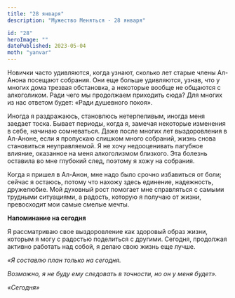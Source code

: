```yaml
---
title: "28 января"
description: "Мужество Меняться - 28 января"

id: "28"
heroImage: ""
datePublished: 2023-05-04
moth: "yanvar"
---
```


Новички часто удивляются, когда узнают, сколько лет старые члены Ал-Анона
посещают собрания. Они еще больше удивляются, узнав, что у многих дома трезвая
обстановка, а некоторые вообще не общаются с алкоголиком. Ради чего мы
продолжаем приходить сюда? Для многих из нас ответом будет: «Ради душевного
покоя».

Иногда я раздражаюсь, становлюсь нетерпеливым, иногда меня заедает тоска.
Бывает периоды, когда я, замечая некоторые изменения в себе, начинаю
сомневаться. Даже после многих лет выздоровления в Ал-Аноне, если я пропускаю
слишком много собраний, жизнь снова становиться неуправляемой. Я не хочу
недооценивать пагубное влияние, оказанное на меня алкоголизмом близкого. Эта
болезнь оставила во мне глубокий след, поэтому я хожу на собрания.

Когда я пришел в Ал-Анон, мне надо было срочно избавиться от боли; сейчас я
остаюсь, потому что нахожу здесь единение, надежность, дружелюбие. Мой
духовный рост помогает мне справляться с самыми трудными ситуациями, а
радость, которую я получаю от жизни, превосходит мои самые смелые мечты.

**Напоминание на сегодня**

Я рассматриваю свое выздоровление как здоровый образ жизни, которым я могу с
радостью поделиться с другими. Сегодня, продолжая активно работать над собой,
я делаю свою жизнь еще лучше.

_«Я составлю план только на сегодня._

_Возможно, я не буду ему следовать в точности, но он у меня будет»._

_«Сегодня»_
